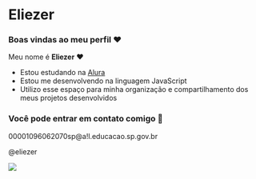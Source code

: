 # Eliezer

### Boas vindas ao meu perfil ❤

Meu nome é **Eliezer** ❤

- Estou estudando na [Alura](https://www.alura.com.br)
- Estou me desenvolvendo na linguagem JavaScript
- Utilizo esse espaço para minha organização e compartilhamento dos meus projetos desenvolvidos

### Você pode entrar em contato comigo 📢
00001096062070sp@a!l.educacao.sp.gov.br

@eliezer 

![](https://media1.tenor.com/m/5hsOWLMn9gwAAAAC/jose-mourinho-dancing.gif)
